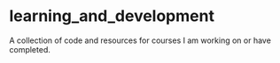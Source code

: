 # learning_and_development
 A collection of code and resources for courses I am working on or have completed.
